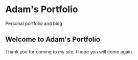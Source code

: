 # Adam's Portfolio
Personal portfolio and blog

## Welcome to Adam's Portfolio

Thank you for coming to my site. I hope you will come again.
